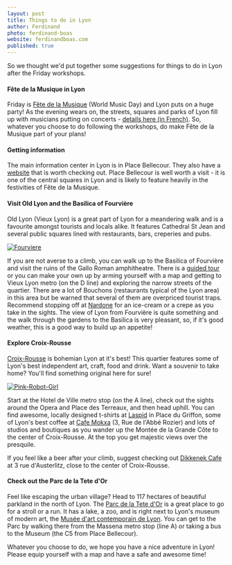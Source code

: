 ```yaml
---
layout: post
title: Things to do in Lyon
author: Ferdinand
photo: ferdinand-boas
website: ferdinandboas.com
published: true
---
```


So we thought we'd put together some suggestions for things to do in Lyon after the Friday workshops.

<h4>Fête de la Musique in Lyon</h4>
Friday is <a href="http://www.fetedelamusique.culture.fr/en/International/presentation/" target="_blank">Fête de la Musique</a> (World Music Day) and Lyon puts on a huge party! As the evening wears on, the streets, squares and parks of Lyon fill up with musicians putting on concerts - 
<a href="http://www.culture.lyon.fr/culture/sections/fr/festivals/musiques_actuelles/fete_de_la_musique/fete_de_la_musique" target="_blank"> details here (in French)</a>. 
So, whatever you choose to do following the workshops, do make Fête de la Musique part of your plans!

<h4>Getting information</h4>
The main information center in Lyon is in Place Bellecour. They also have a <a href="http://www.en.lyon-france.com/">website</a> that is worth checking out.
Place Bellecour is well worth a visit - it is one of the central squares in Lyon and is likely to feature heavily in the festivities of Fête de la Musique.

<h4>Visit Old Lyon and the Basilica of Fourvière</h4>

Old Lyon (Vieux Lyon) is a great part of Lyon for a meandering walk and is a favourite amongst tourists and locals alike. It features Cathedral St Jean and several public squares lined with restaurants,
bars, creperies and pubs. 

[![Fourviere](http://farm9.staticflickr.com/8354/8341880333_fdb9b59be7_b.jpg)](http://www.flickr.com/photos/navink/8341880333/lightbox/)

If you are not averse to a climb, you can walk up to the Basilica of Fourvière and visit the ruins of the Gallo Roman amphitheatre. There is a <a href="http://www.en.lyon-france.com/Guided-Tours-Excursions/Unmissable/From-Fourviere-to-The-Old-Lyon">guided tour</a>
or you can make your own up by arming yourself with a map and getting to Vieux Lyon metro (on the D line) and exploring the narrow streets of the quartier. There are a lot of 
Bouchons (restaurants typical of the Lyon area) in this area but be warned that several of them are overpriced tourist traps. Recommend stopping off at <a href="http://www.glaciernardone.com/en/strolling-around-the-city.html">Nardone</a> for an ice-cream or a crepe as you take in the sights.
The view of Lyon from Fourvière is quite something and the walk through the gardens to the Basilica is very pleasant, so, if it's good weather, this is a good way to build up an appetite!

<h4>Explore Croix-Rousse</h4>

[Croix-Rousse]("http://en.wikipedia.org/wiki/La_Croix-Rousse") is bohemian Lyon at it's best! This quartier features some of Lyon's best independent art, craft, food and drink. Want a souvenir to take home?
You'll find something original here for sure!

<a href="http://www.flickr.com/photos/navink/8915830704/lightbox/"><img src="http://farm4.staticflickr.com/3769/8915830704_cc0d5ce910.jpg" alt="Pink-Robot-Girl" class="blog-thumb"></a>


Start at the Hotel de Ville metro stop (on the A line), check out the sights around the Opera and Place des Terreaux, and then head uphill. You can find 
awesome, locally designed t-shirts at [Laspid](http://laspid.com) in Place du Griffon, some of Lyon's best coffee at [Cafe Mokxa](http://www.cafemokxa.com) (3, Rue de l'Abbé Rozier) 
and lots of studios and boutiques as you wander up the Montée de la Grande Côte to the center of Croix-Rousse. At the top you get majestic views over the presquile. 

If you feel like a beer after your climb, suggest checking out [Dikkenek Cafe](http://www.yelp.fr/biz/dikkenek-caf%C3%A9-lyon-2#hrid:XfMsS80MkepGBaD-QyKsLw) at 3 rue d'Austerlitz, close to the 
center of Croix-Rousse.

<h4>Check out the Parc de la Tete d'Or</h4>

Feel like escaping the urban village? Head to 117 hectares of beautiful parkland in the north of Lyon. The [Parc de la Tete d'Or](http://www.loisirs-parcdelatetedor.com/anglais/anglais.htm) is a 
great place to go for a stroll or a run. It has a lake, a zoo, and is right next to Lyon's museum of modern art, the [Musée d'art contemporain de Lyon](http://www.mac-lyon.com/mac/sections/en/).
You can get to the Parc by walking there from the Massena metro stop (line A) or taking a bus to the Museum (the C5 from Place Bellecour).

Whatever you choose to do, we hope you have a nice adventure in Lyon! Please equip yourself with a map and have a safe and awesome time! 

